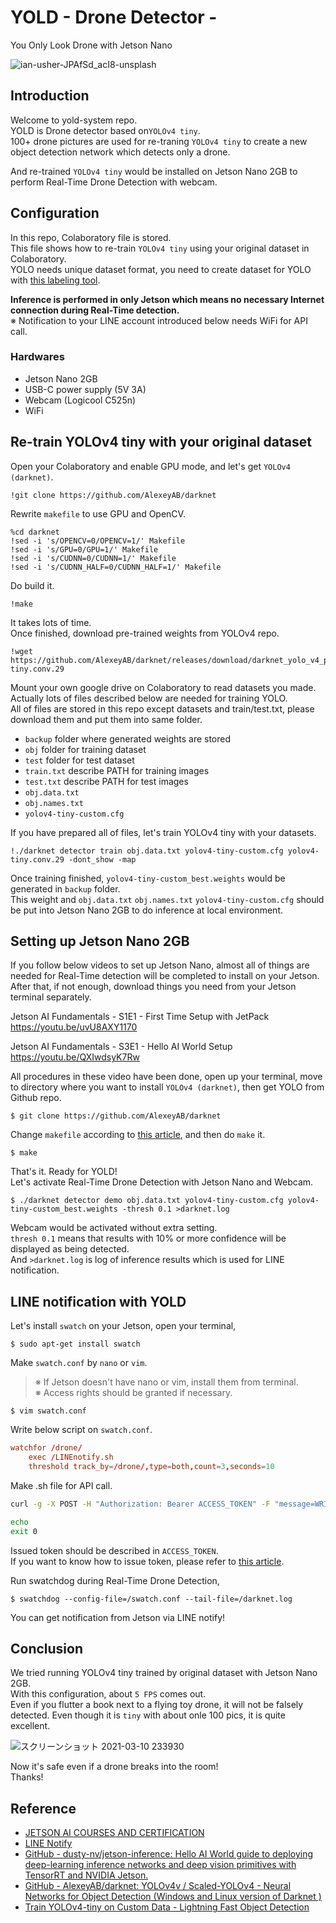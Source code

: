 # YOLD - Drone Detector -
You Only Look Drone with Jetson Nano

![ian-usher-JPAfSd_acI8-unsplash](https://user-images.githubusercontent.com/79794586/109420853-e1704580-7a17-11eb-8e66-47ff49b930a5.jpg)

## Introduction

Welcome to yold-system repo.
<br>
YOLD is Drone detector based on`YOLOv4 tiny`.
<br>
100+ drone pictures are used for re-traning `YOLOv4 tiny` to create a new object detection network which detects only a drone.
<br>

And re-trained `YOLOv4 tiny` would be installed on Jetson Nano 2GB to perform Real-Time Drone Detection with webcam.
<br>

## Configuration

In this repo, Colaboratory file is stored.
<br>
This file shows how to re-train `YOLOv4 tiny` using your original dataset in Colaboratory.
<br>
YOLO needs unique dataset format, you need to create dataset for YOLO with [this labeling tool](https://github.com/tzutalin/labelImg).
<br>

**Inference is performed in only Jetson which means no necessary Internet connection during Real-Time detection.**
<br>
※ Notification to your LINE account introduced below needs WiFi for API call.
<br>

### Hardwares
- Jetson Nano 2GB
- USB-C power supply (5V 3A)
- Webcam (Logicool C525n)
- WiFi<br>

## Re-train YOLOv4 tiny with your original dataset

Open your Colaboratory and enable GPU mode, and let's get `YOLOv4 (darknet)`.
```
!git clone https://github.com/AlexeyAB/darknet
```
Rewrite `makefile` to use GPU and OpenCV.
```
%cd darknet
!sed -i 's/OPENCV=0/OPENCV=1/' Makefile
!sed -i 's/GPU=0/GPU=1/' Makefile
!sed -i 's/CUDNN=0/CUDNN=1/' Makefile
!sed -i 's/CUDNN_HALF=0/CUDNN_HALF=1/' Makefile
```
Do build it.
```
!make
```
It takes lots of time.
<br>
Once finished, download pre-trained weights from YOLOv4 repo.
```
!wget https://github.com/AlexeyAB/darknet/releases/download/darknet_yolo_v4_pre/yolov4-tiny.conv.29
```
Mount your own google drive on Colaboratory to read datasets you made.
<br>
Actually lots of files described below are needed for training YOLO.
<br>
All of files are stored in this repo except datasets and train/test.txt, please download them and put them into same folder.
<br>
- `backup`         folder where generated weights are stored
- `obj`            folder for training dataset
- `test`           folder for test dataset
- `train.txt`      describe PATH for training images
- `test.txt`       describe PATH for test images
- `obj.data.txt`
- `obj.names.txt`
- `yolov4-tiny-custom.cfg`

If you have prepared all of files, let's train YOLOv4 tiny with your datasets.
```
!./darknet detector train obj.data.txt yolov4-tiny-custom.cfg yolov4-tiny.conv.29 -dont_show -map
```
Once training finished, `yolov4-tiny-custom_best.weights` would be generated in `backup` folder.
<br>
This weight and `obj.data.txt` `obj.names.txt` `yolov4-tiny-custom.cfg` should be put into Jetson Nano 2GB to do inference at local environment.
<br>
## Setting up Jetson Nano 2GB

If you follow below videos to set up Jetson Nano, almost all of things are needed for Real-Time detection will be completed to install on your Jetson.
<br>
After that, if not enough, download things you need from your Jetson terminal separately.
<br>

Jetson AI Fundamentals - S1E1 - First Time Setup with JetPack
<br>
https://youtu.be/uvU8AXY1170
<br>

Jetson AI Fundamentals - S3E1 - Hello AI World Setup
<br>
https://youtu.be/QXIwdsyK7Rw
<br>

All procedures in these video have been done, open up your terminal, move to directory where you want to install `YOLOv4 (darknet)`, then get YOLO from Github repo.
```
$ git clone https://github.com/AlexeyAB/darknet
```
Change `makefile` according to [this article](https://qiita.com/tayutayufk/items/3d715184e0a7cefa5e9a), and then do `make` it.
```
$ make
```
That's it. Ready for YOLD!
<br>
Let's activate Real-Time Drone Detection with Jetson Nano and Webcam.
```
$ ./darknet detector demo obj.data.txt yolov4-tiny-custom.cfg yolov4-tiny-custom_best.weights -thresh 0.1 >darknet.log
```
Webcam would be activated without extra setting.
<br>
`thresh 0.1` means that results with 10% or more confidence will be displayed as being detected.
<br>
And `>darknet.log` is log of inference results which is used for LINE notification.
<br>
## LINE notification with YOLD

Let's install `swatch` on your Jetson, open your terminal,
```
$ sudo apt-get install swatch
```
Make `swatch.conf` by `nano` or `vim`.
>※ If Jetson doesn't have nano or vim, install them from terminal.<br>
※ Access rights should be granted if necessary.
```
$ vim swatch.conf
```
Write below script on `swatch.conf`.
```txt:swatch.conf
watchfor /drone/
	exec /LINEnotify.sh
	threshold track_by=/drone/,type=both,count=3,seconds=10
```
Make .sh file for API call. 
```sh:LINEnotify.sh
curl -g -X POST -H "Authorization: Bearer ACCESS_TOKEN" -F "message=WRITE YOUR MESSAGE HERE" https://notify-api.line.me/api/notify

echo
exit 0
```
Issued token should be described in `ACCESS_TOKEN`.
<br>
If you want to know how to issue token, please refer to [this article](https://qiita.com/iitenkida7/items/576a8226ba6584864d95).
<br>

Run swatchdog during Real-Time Drone Detection,
```
$ swatchdog --config-file=/swatch.conf --tail-file=/darknet.log
```
You can get notification from Jetson via LINE notify!
<br>
## Conclusion

We tried running YOLOv4 tiny trained by original dataset with Jetson Nano 2GB.
<br>
With this configuration, about `5 FPS` comes out.
<br>
Even if you flutter a book next to a flying toy drone, it will not be falsely detected. Even though it is `tiny` with about onle 100 pics, it is quite excellent.
<br>

![スクリーンショット 2021-03-10 233930](https://user-images.githubusercontent.com/79794586/110646185-02941b80-81fa-11eb-9633-ba24db5e7744.png)
<br>

Now it's safe even if a drone breaks into the room!
<br>
Thanks!
<br>
## Reference
- [JETSON AI COURSES AND CERTIFICATION](https://developer.nvidia.com/ja-jp/embedded/learn/jetson-ai-certification-programs)
- [LINE Notify](https://notify-bot.line.me/ja/)
- [GitHub - dusty-nv/jetson-inference: Hello AI World guide to deploying deep-learning inference networks and deep vision primitives with TensorRT and NVIDIA Jetson.](https://github.com/dusty-nv/jetson-inference)
- [GitHub - AlexeyAB/darknet: YOLOv4v / Scaled-YOLOv4 - Neural Networks for Object Detection (Windows and Linux version of Darknet )](https://github.com/AlexeyAB/darknet)
- [Train YOLOv4-tiny on Custom Data - Lightning Fast Object Detection](https://blog.roboflow.com/train-yolov4-tiny-on-custom-data-lighting-fast-detection/)

<br>
